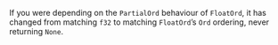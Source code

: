 If you were depending on the `PartialOrd` behaviour of `FloatOrd`, it has changed from matching `f32` to matching `FloatOrd`’s `Ord` ordering, never returning `None`.
